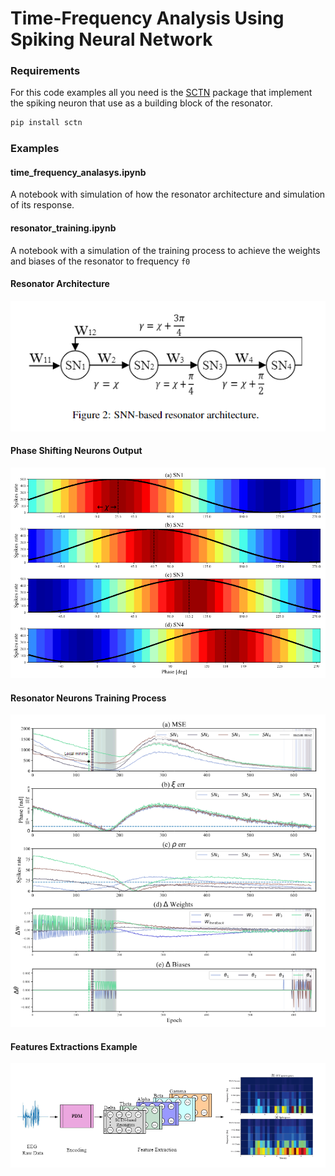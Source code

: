 # Time-Frequency Analysis Using Spiking Neural Network


### Requirements
For this code examples all you need is the [SCTN](https://github.com/NeuromorphicLabBGU/SCTN/tree/main) package that implement the spiking neuron that use as a building block of the resonator. 
```bash
pip install sctn
```

### Examples
#### time_frequency_analasys.ipynb
A notebook with simulation of how the resonator architecture and simulation of its response.

#### resonator_training.ipynb
A notebook with a simulation of the training process to achieve the weights and biases of the resonator to frequency `f0`


#### Resonator Architecture
![](res/resonator-architecture.png)

#### Phase Shifting Neurons Output
![](res/neurons-outputs.png)

#### Resonator Neurons Training Process
![](res/resonator-training.png)

#### Features Extractions Example
![](res/features-extractions-example.png)

